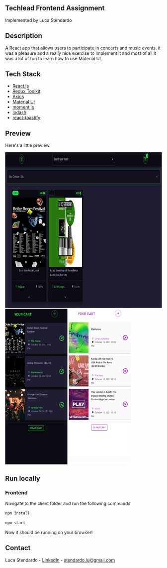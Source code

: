 ## Techlead Frontend Assignment

Implemented by Luca Stendardo

## Description

A React app that allows users to participate in concerts and music events. it was a pleasure and a really nice exercise to implement it and most of all it was a lot of fun to learn how to use Material UI.

## Tech Stack

- [React.js](https://reactjs.org/)
- [Redux Toolkit](https://redux-toolkit.js.org/)
- [Axios](https://axios-http.com/docs/intro)
- [Material UI](https://mui.com/)
- [moment.js](https://momentjs.com/)
- [lodash](https://lodash.com/)
- [react-toastify](https://www.npmjs.com/package/react-toastify)

## Preview

Here's a little preview

<div 
display="flex"
flex-direction="row">
    <img src="./client/src/assets/Senzanome3.png" alt="Logo" width="1300" height="500">
    <img src="./client/src/assets/Senzanome.png" alt="Logo" width="200" height="500">
    <img src="./client/src/assets/Senzanome2.png" alt="Logo" width="200" height="500">
</div>

## Run locally

### Frontend

Navigate to the client folder and run the following commands

```bash
npm install
```

```bash
npm start
```

Now it should be running on your browser!

## Contact

Luca Stendardo - [LinkedIn](https://www.linkedin.com/in/luca-stendardo/?locale=en_US) - stendardo.lu@gmail.com
